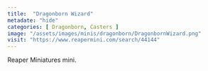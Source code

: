 ```yaml
---
title:  "Dragonborn Wizard"
metadate: "hide"
categories: [ Dragonborn, Casters ]
image: "/assets/images/minis/dragonborn/DragonbornWizard.png"
visit: "https://www.reapermini.com/search/44144"
---
```

Reaper Miniatures mini.
